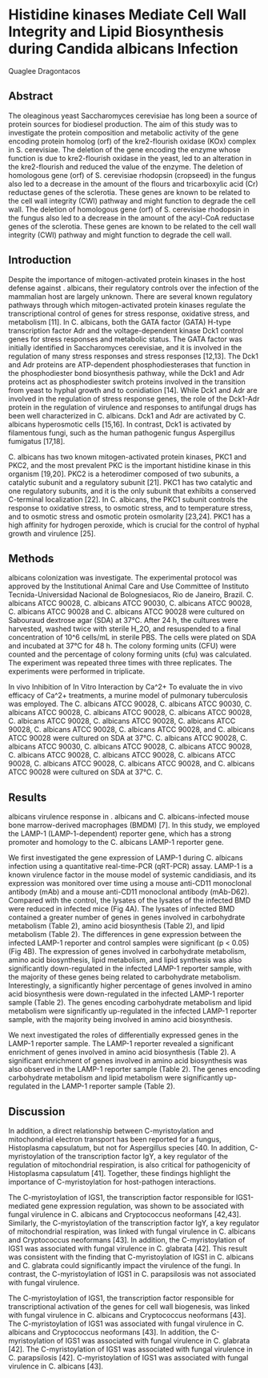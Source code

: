 # Histidine kinases Mediate Cell Wall Integrity and Lipid Biosynthesis during Candida albicans Infection
Quaglee Dragontacos


## Abstract
The oleaginous yeast Saccharomyces cerevisiae has long been a source of protein sources for biodiesel production. The aim of this study was to investigate the protein composition and metabolic activity of the gene encoding protein homolog (orf) of the kre2-flourish oxidase (KOx) complex in S. cerevisiae. The deletion of the gene encoding the enzyme whose function is due to kre2-flourish oxidase in the yeast, led to an alteration in the kre2-flourish and reduced the value of the enzyme. The deletion of homologous gene (orf) of S. cerevisiae rhodopsin (cropseed) in the fungus also led to a decrease in the amount of the flours and tricarboxylic acid (Cr) reductase genes of the sclerotia. These genes are known to be related to the cell wall integrity (CWI) pathway and might function to degrade the cell wall. The deletion of homologous gene (orf) of S. cerevisiae rhodopsin in the fungus also led to a decrease in the amount of the acyl-CoA reductase genes of the sclerotia. These genes are known to be related to the cell wall integrity (CWI) pathway and might function to degrade the cell wall.


## Introduction

Despite the importance of mitogen-activated protein kinases in the host defense against . albicans, their regulatory controls over the infection of the mammalian host are largely unknown. There are several known regulatory pathways through which mitogen-activated protein kinases regulate the transcriptional control of genes for stress response, oxidative stress, and metabolism [11]. In C. albicans, both the GATA factor (GATA) H-type transcription factor Adr and the voltage-dependent kinase Dck1 control genes for stress responses and metabolic status. The GATA factor was initially identified in Saccharomyces cerevisiae, and it is involved in the regulation of many stress responses and stress responses [12,13]. The Dck1 and Adr proteins are ATP-dependent phosphodiesterases that function in the phosphodiester bond biosynthesis pathway, while the Dck1 and Adr proteins act as phosphodiester switch proteins involved in the transition from yeast to hyphal growth and to conidiation [14]. While Dck1 and Adr are involved in the regulation of stress response genes, the role of the Dck1-Adr protein in the regulation of virulence and responses to antifungal drugs has been well characterized in C. albicans. Dck1 and Adr are activated by C. albicans hyperosmotic cells [15,16]. In contrast, Dck1 is activated by filamentous fungi, such as the human pathogenic fungus Aspergillus fumigatus [17,18].

C. albicans has two known mitogen-activated protein kinases, PKC1 and PKC2, and the most prevalent PKC is the important histidine kinase in this organism [19,20]. PKC2 is a heterodimer composed of two subunits, a catalytic subunit and a regulatory subunit [21]. PKC1 has two catalytic and one regulatory subunits, and it is the only subunit that exhibits a conserved C-terminal localization [22]. In C. albicans, the PKC1 subunit controls the response to oxidative stress, to osmotic stress, and to temperature stress, and to osmotic stress and osmotic protein osmolarity [23,24]. PKC1 has a high affinity for hydrogen peroxide, which is crucial for the control of hyphal growth and virulence [25].


## Methods
albicans colonization was investigate. The experimental protocol was approved by the Institutional Animal Care and Use Committee of Instituto Tecnida-Universidad Nacional de Bolognesiacos, Rio de Janeiro, Brazil. C. albicans ATCC 90028, C. albicans ATCC 90030, C. albicans ATCC 90028, C. albicans ATCC 90028 and C. albicans ATCC 90028 were cultured on Sabouraud dextrose agar (SDA) at 37°C. After 24 h, the cultures were harvested, washed twice with sterile H_2O, and resuspended to a final concentration of 10^6 cells/mL in sterile PBS. The cells were plated on SDA and incubated at 37°C for 48 h. The colony forming units (CFU) were counted and the percentage of colony forming units (cfu) was calculated. The experiment was repeated three times with three replicates. The experiments were performed in triplicate.

In vivo Inhibition of In Vitro Interaction by Ca^2+
To evaluate the in vivo efficacy of Ca^2+ treatments, a murine model of pulmonary tuberculosis was employed. The C. albicans ATCC 90028, C. albicans ATCC 90030, C. albicans ATCC 90028, C. albicans ATCC 90028, C. albicans ATCC 90028, C. albicans ATCC 90028, C. albicans ATCC 90028, C. albicans ATCC 90028, C. albicans ATCC 90028, C. albicans ATCC 90028, and C. albicans ATCC 90028 were cultured on SDA at 37°C. C. albicans ATCC 90028, C. albicans ATCC 90030, C. albicans ATCC 90028, C. albicans ATCC 90028, C. albicans ATCC 90028, C. albicans ATCC 90028, C. albicans ATCC 90028, C. albicans ATCC 90028, C. albicans ATCC 90028, and C. albicans ATCC 90028 were cultured on SDA at 37°C. C.


## Results
albicans virulence response in . albicans and C. albicans-infected mouse bone marrow-derived macrophages (BMDM) [7]. In this study, we employed the LAMP-1 (LAMP-1-dependent) reporter gene, which has a strong promoter and homology to the C. albicans LAMP-1 reporter gene.

We first investigated the gene expression of LAMP-1 during C. albicans infection using a quantitative real-time-PCR (qRT-PCR) assay. LAMP-1 is a known virulence factor in the mouse model of systemic candidiasis, and its expression was monitored over time using a mouse anti-CD11 monoclonal antibody (mAb) and a mouse anti-CD11 monoclonal antibody (mAb-D62). Compared with the control, the lysates of the lysates of the infected BMD were reduced in infected mice (Fig 4A). The lysates of infected BMD contained a greater number of genes in genes involved in carbohydrate metabolism (Table 2), amino acid biosynthesis (Table 2), and lipid metabolism (Table 2). The differences in gene expression between the infected LAMP-1 reporter and control samples were significant (p < 0.05) (Fig 4B). The expression of genes involved in carbohydrate metabolism, amino acid biosynthesis, lipid metabolism, and lipid synthesis was also significantly down-regulated in the infected LAMP-1 reporter sample, with the majority of these genes being related to carbohydrate metabolism. Interestingly, a significantly higher percentage of genes involved in amino acid biosynthesis were down-regulated in the infected LAMP-1 reporter sample (Table 2). The genes encoding carbohydrate metabolism and lipid metabolism were significantly up-regulated in the infected LAMP-1 reporter sample, with the majority being involved in amino acid biosynthesis.

We next investigated the roles of differentially expressed genes in the LAMP-1 reporter sample. The LAMP-1 reporter revealed a significant enrichment of genes involved in amino acid biosynthesis (Table 2). A significant enrichment of genes involved in amino acid biosynthesis was also observed in the LAMP-1 reporter sample (Table 2). The genes encoding carbohydrate metabolism and lipid metabolism were significantly up-regulated in the LAMP-1 reporter sample (Table 2).


## Discussion
In addition, a direct relationship between C-myristoylation and mitochondrial electron transport has been reported for a fungus, Histoplasma capsulatum, but not for Aspergillus species [40. In addition, C-myristoylation of the transcription factor IgY, a key regulator of the regulation of mitochondrial respiration, is also critical for pathogenicity of Histoplasma capsulatum [41]. Together, these findings highlight the importance of C-myristoylation for host-pathogen interactions.

The C-myristoylation of IGS1, the transcription factor responsible for IGS1-mediated gene expression regulation, was shown to be associated with fungal virulence in C. albicans and Cryptococcus neoformans [42,43]. Similarly, the C-myristoylation of the transcription factor IgY, a key regulator of mitochondrial respiration, was linked with fungal virulence in C. albicans and Cryptococcus neoformans [43]. In addition, the C-myristoylation of IGS1 was associated with fungal virulence in C. glabrata [42]. This result was consistent with the finding that C-myristoylation of IGS1 in C. albicans and C. glabrata could significantly impact the virulence of the fungi. In contrast, the C-myristoylation of IGS1 in C. parapsilosis was not associated with fungal virulence.

The C-myristoylation of IGS1, the transcription factor responsible for transcriptional activation of the genes for cell wall biogenesis, was linked with fungal virulence in C. albicans and Cryptococcus neoformans [43]. The C-myristoylation of IGS1 was associated with fungal virulence in C. albicans and Cryptococcus neoformans [43]. In addition, the C-myristoylation of IGS1 was associated with fungal virulence in C. glabrata [42]. The C-myristoylation of IGS1 was associated with fungal virulence in C. parapsilosis [42]. C-myristoylation of IGS1 was associated with fungal virulence in C. albicans [43].
